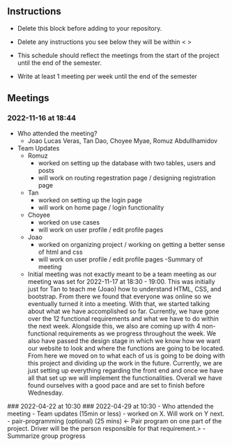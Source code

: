 ## Instructions
- Delete this block before adding to your repository. 
- Delete any instructions you see below they will be within < >
  
- This schedule should reflect the meetings from the start of the project until the
end of the semester.
- Write at least 1 meeting per week until the end of the semester
  
## Meetings
### 2022-11-16 at 18:44
 - Who attended the meeting?
    - Joao Lucas Veras, Tan Dao, Choyee Myae, Romuz Abdullhamidov
 - Team Updates
    - Romuz
       - worked on setting up the database with two tables, users and posts
       - will work on routing regestration page / designing registration page
    - Tan
       - worked on setting up the login page
       - will work on home page / login functionality 
    - Choyee
       - worked on use cases 
       - will work on user profile / edit profile pages
    - Joao
       - worked on organizing project / working on getting a better sense of html and css
       - will work on user profile / edit profile pages
 -Summary of meeting
    - Initial meeting was not exactly meant to be a team meeting as our meeting was set for 2022-11-17 at 18:30 - 19:00. This was initially just for Tan to teach me (Joao) how to understand HTML, CSS, and bootstrap. From there we found that everyone was online so we eventually turned it into a meeting. With that, we started talking about what we have accomplished so far. Currently, we have gone over the 12 functional requirements and what we have to do within the next week. Alongside this, we also are coming up with 4 non-functional requirements as we progress throughout the week. We also have passed the design stage in which we know how we want our website to look and where the functions are going to be located. From here we moved on to what each of us is going to be doing with this project and dividing up the work in the future. Currently, we are just setting up everything regarding the front end and once we have all that set up we will implement the functionalities. Overall we have found ourselves with a good pace and are set to finish before Wednesday.
    
    
<meeting template would go here>
<only fill in template once you had the meeting>
<see example on the last date>
<use date format YYYY-MM-DD at HH:MM>
### 2022-04-22 at 10:30
<meeting template would go here>
<only fill in template once you had the meeting>
### 2022-04-29 at 10:30
- Who attended the meeting
- Team updates (15min or less)
  <Each team member gives an update of what they did from the last meeting and what
they plan to do next. If they are stuck, bring it up here to see if others can 
help.>
  - <name> worked on X. Will work on Y next. 
- pair-programming (optional) (25 mins)
  <- Pair program on one part of the project. Driver will be the person responsible
for that requirement.>
- Summarize group progress
